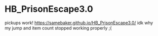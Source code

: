 # HB_PrisonEscape3.0
 pickups work!
https://samebaker.github.io/HB_PrisonEscape3.0/
idk why my jump and item count stopped working properly ;(
